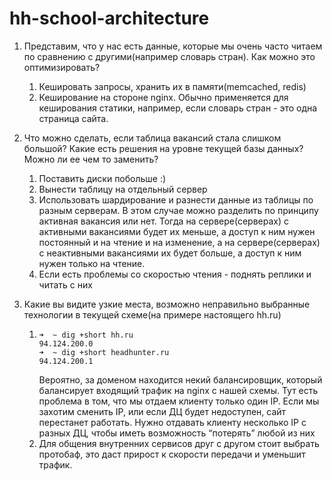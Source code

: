 # hh-school-architecture

1. Представим, что у нас есть данные, которые мы очень часто читаем по сравнению с другими(например словарь стран). Как можно это оптимизировать?
    1. Кешировать запросы, хранить их в памяти(memcached, redis)
    2. Кеширование на стороне nginx. Обычно применяется для кеширования статики, например, если словарь стран - это одна страница сайта.


2. Что можно сделать, если таблица вакансий стала слишком большой? Какие есть решения на уровне текущей базы данных? Можно ли ее чем то заменить?
    1. Поставить диски побольше :)
    2. Вынести таблицу на отдельный сервер
    3. Использовать шардирование и разнести данные из таблицы по разным серверам. В этом случае можно разделить по принципу активная вакансия или нет. Тогда на сервере(серверах) с активными вакансиями будет их меньше, а доступ к ним нужен постоянный и на чтение и на изменение, а на сервере(серверах) с неактивными вакансиями их будет больше, а доступ к ним нужен только на чтение.
    4. Если есть проблемы со скоростью чтения - поднять реплики и читать с них

3. Какие вы видите узкие места, возможно неправильно выбранные технологии в текущей схеме(на примере настоящего hh.ru)  
   1. ```
      ➜  ~ dig +short hh.ru
      94.124.200.0
      ➜  ~ dig +short headhunter.ru
      94.124.200.1
      ```` 
      Вероятно, за доменом находится некий балансировщик, который балансирует входящий трафик на nginx с нашей схемы. Тут есть проблема в том, что мы отдаем клиенту только один IP. Если мы захотим сменить IP, или если ДЦ будет недоступен, сайт перестанет работать. Нужно отдавать клиенту несколько IP с разных ДЦ, чтобы иметь возможность “потерять” любой из них  
   2. Для общения внутренних сервисов друг с другом стоит выбрать протобаф, это даст прирост к скорости передачи и уменьшит трафик.
   